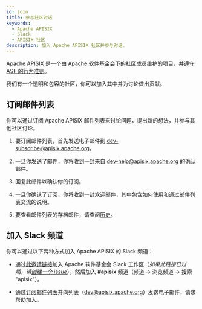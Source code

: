 ```yaml
---
id: join
title: 参与社区对话
keywords:
  - Apache APISIX
  - Slack
  - APISIX 社区
description: 加入 Apache APISIX 社区并参与对话。
---
```


Apache APISIX 是一个由 Apache 软件基金会下的社区成员维护的项目，并遵守 [ASF 的行为准则](https://www.apache.org/foundation/policies/conduct.html)。

我们有一个透明和包容的社区，你可以加入其中并为讨论做出贡献。

## 订阅邮件列表

你可以通过订阅 Apache APISIX 邮件列表来讨论问题，提出新的想法，并参与其他社区讨论。

1. 要订阅邮件列表，首先发送电子邮件到 dev-subscribe@apisix.apache.org。

2. 一旦你发送了邮件，你将收到一封来自 dev-help@apisix.apache.org 的确认邮件。

3. 回复此邮件以确认你的订阅。

4. 一旦你确认了订阅，你将收到一封欢迎邮件，其中包含如何使用和通过邮件列表交流的说明。

5. 要查看邮件列表的存档邮件，请查阅[历史](https://lists.apache.org/list.html?apisix.apache.org)。

## 加入 Slack 频道

你可以通过以下两种方式加入 Apache APISIX 的 Slack 频道：

- 通过[此邀请链接](https://join.slack.com/t/the-asf/shared_invite/zt-vlfbf7ch-HkbNHiU_uDlcH_RvaHv9gQ)加入 Apache 软件基金会 Slack 工作区（_如果此链接已过期，请[创建一个 issue](./submit-issue.md)_），然后加入 **#apisix** 频道（频道 -> 浏览频道 -> 搜索 "apisix"）。

- 通过[订阅邮件列表](#订阅邮件列表)并向列表（[dev@apisix.apache.org](mailto:dev@apisix.apache.org)）发送电子邮件，请求帮助加入。
